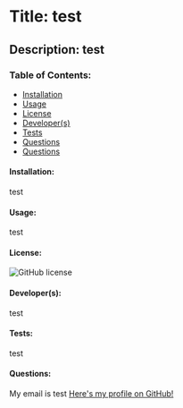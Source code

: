 
# Title: test

## Description: test
    
### Table of Contents: 
* [Installation](#Installation)
* [Usage](#Usage)
* [License](#License)
* [Developer(s)](#Contributing)
* [Tests](#Tests)
* [Questions](#GitHub)
* [Questions](#Email)
    
#### Installation: 
test
#### Usage: 
test
#### License: 
![GitHub license](https://img.shields.io/badge/license-undefined-green.svg)
#### Developer(s): 
test
#### Tests: 
test
#### Questions: 
My email is test
[Here's my profile on GitHub!](https://github.com/test)

    